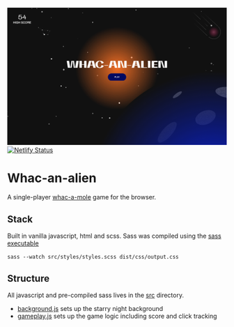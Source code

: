 
![Screenshot](/screenshot.png)
[![Netlify Status](https://api.netlify.com/api/v1/badges/c9f16bed-7ac0-4df1-9490-b46f4a931d46/deploy-status)](https://app.netlify.com/sites/whac/deploys)

# Whac-an-alien

A single-player [whac-a-mole](https://en.wikipedia.org/wiki/Whac-A-Mole) game for the browser.

## Stack

Built in vanilla javascript, html and scss. Sass was compiled using the [sass executable](https://sass-lang.com/install)
```
sass --watch src/styles/styles.scss dist/css/output.css
```
## Structure

All javascript and pre-compiled sass lives in the [src](/src/) directory.

- [background.js](/src/background.js) sets up the starry night background
- [gameplay.js](/src/gameplay.js) sets up the game logic including score and click tracking
